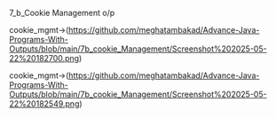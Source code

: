 7_b_Cookie Management o/p

cookie_mgmt->(https://github.com/meghatambakad/Advance-Java-Programs-With-Outputs/blob/main/7b_cookie_Management/Screenshot%202025-05-22%20182700.png)

cookie_mgmt->(https://github.com/meghatambakad/Advance-Java-Programs-With-Outputs/blob/main/7b_cookie_Management/Screenshot%202025-05-22%20182549.png)
